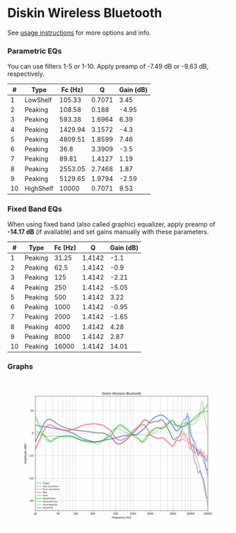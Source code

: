 # Diskin Wireless Bluetooth
See [usage instructions](https://github.com/jaakkopasanen/AutoEq#usage) for more options and info.

### Parametric EQs
You can use filters 1-5 or 1-10. Apply preamp of -7.49 dB or -9.63 dB, respectively.

|   # | Type      |   Fc (Hz) |      Q |   Gain (dB) |
|-----|-----------|-----------|--------|-------------|
|   1 | LowShelf  |    105.33 | 0.7071 |        3.45 |
|   2 | Peaking   |    108.58 | 0.188  |       -4.95 |
|   3 | Peaking   |    593.38 | 1.6964 |        6.39 |
|   4 | Peaking   |   1429.94 | 3.1572 |       -4.3  |
|   5 | Peaking   |   4809.51 | 1.8599 |        7.46 |
|   6 | Peaking   |     36.8  | 3.3909 |       -3.5  |
|   7 | Peaking   |     89.81 | 1.4127 |        1.19 |
|   8 | Peaking   |   2553.05 | 2.7468 |        1.87 |
|   9 | Peaking   |   5129.65 | 1.9794 |       -2.59 |
|  10 | HighShelf |  10000    | 0.7071 |        9.53 |

### Fixed Band EQs
When using fixed band (also called graphic) equalizer, apply preamp of **-14.17 dB** (if available) and set gains manually with these parameters.

|   # | Type    |   Fc (Hz) |      Q |   Gain (dB) |
|-----|---------|-----------|--------|-------------|
|   1 | Peaking |     31.25 | 1.4142 |       -1.1  |
|   2 | Peaking |     62.5  | 1.4142 |       -0.9  |
|   3 | Peaking |    125    | 1.4142 |       -2.21 |
|   4 | Peaking |    250    | 1.4142 |       -5.05 |
|   5 | Peaking |    500    | 1.4142 |        3.22 |
|   6 | Peaking |   1000    | 1.4142 |       -0.95 |
|   7 | Peaking |   2000    | 1.4142 |       -1.65 |
|   8 | Peaking |   4000    | 1.4142 |        4.28 |
|   9 | Peaking |   8000    | 1.4142 |        2.87 |
|  10 | Peaking |  16000    | 1.4142 |       14.01 |

### Graphs
![](./Diskin%20Wireless%20Bluetooth.png)
